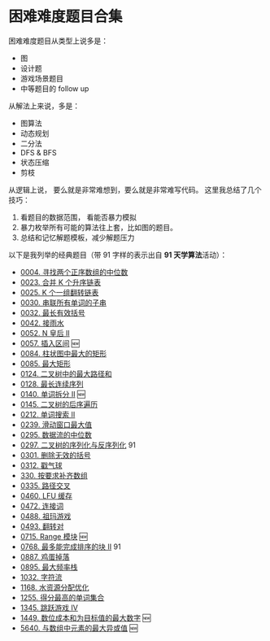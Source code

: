 # 困难难度题目合集

困难难度题目从类型上说多是：

- 图
- 设计题
- 游戏场景题目
- 中等题目的 follow up

从解法上来说，多是：

- 图算法
- 动态规划
- 二分法
- DFS & BFS
- 状态压缩
- 剪枝

从逻辑上说， 要么就是非常难想到，要么就是非常难写代码。 这里我总结了几个技巧：

1. 看题目的数据范围， 看能否暴力模拟
2. 暴力枚举所有可能的算法往上套，比如图的题目。
3. 总结和记忆解题模板，减少解题压力

以下是我列举的经典题目（带 91 字样的表示出自 **91 天学算法**活动）：

- [0004. 寻找两个正序数组的中位数](../problems/4.median-of-two-sorted-arrays.md)
- [0023. 合并 K 个升序链表](../problems/23.merge-k-sorted-lists.md)
- [0025. K 个一组翻转链表](../problems/25.reverse-nodes-in-k-groups.md)
- [0030. 串联所有单词的子串](../problems/30.substring-with-concatenation-of-all-words.md)
- [0032. 最长有效括号](../problems/32.longest-valid-parentheses.md)
- [0042. 接雨水](../problems/42.trapping-rain-water.md)
- [0052. N 皇后 II](../problems/52.N-Queens-II.md)
- [0057. 插入区间](problems/57.insert-interval.md) 🆕
- [0084. 柱状图中最大的矩形](../problems/84.largest-rectangle-in-histogram.md)
- [0085. 最大矩形](../problems/85.maximal-rectangle.md)
- [0124. 二叉树中的最大路径和](../problems/124.binary-tree-maximum-path-sum.md)
- [0128. 最长连续序列](../problems/128.longest-consecutive-sequence.md)
- [0140. 单词拆分 II](problems/140.word-break-ii.md) 🆕
- [0145. 二叉树的后序遍历](../problems/145.binary-tree-postorder-traversal.md)
- [0212. 单词搜索 II](../problems/212.word-search-ii.md)
- [0239. 滑动窗口最大值](../problems/239.sliding-window-maximum.md)
- [0295. 数据流的中位数](../problems/295.find-median-from-data-stream.md)
- [0297. 二叉树的序列化与反序列化](../problems/297.serialize-and-deserialize-binary-tree.md) 91
- [0301. 删除无效的括号](../problems/301.remove-invalid-parentheses.md)
- [0312. 戳气球](../problems/312.burst-balloons.md)
- [330. 按要求补齐数组](../problems/330.patching-array.md)
- [0335. 路径交叉](../problems/335.self-crossing.md)
- [0460. LFU 缓存](../problems/460.lfu-cache.md)
- [0472. 连接词](../problems/472.concatenated-words.md)
- [0488. 祖玛游戏](../problems/488.zuma-game.md)
- [0493. 翻转对](../problems/493.reverse-pairs.md)
- [0715. Range 模块](../problems/715.range-module.md) 🆕
- [0768. 最多能完成排序的块 II](../problems/768.max-chunks-to-make-sorted-ii.md) 91
- [0887. 鸡蛋掉落](../problems/887.super-egg-drop.md)
- [0895. 最大频率栈](../problems/895.maximum-frequency-stack.md)
- [1032. 字符流](../problems/1032.stream-of-characters.md)
- [1168. 水资源分配优化](../problems/1168.optimize-water-distribution-in-a-village.md)
- [1255. 得分最高的单词集合](../problems/1255.maximum-score-words-formed-by-letters.md)
- [1345. 跳跃游戏 IV](../problems/1435.jump-game-iv.md)
- [1449. 数位成本和为目标值的最大数字](../problems/1449.form-largest-integer-with-digits-that-add-up-to-target.md) 🆕
- [5640. 与数组中元素的最大异或值](../problems/5640.maximum-xor-with-an-element-from-array.md) 🆕
